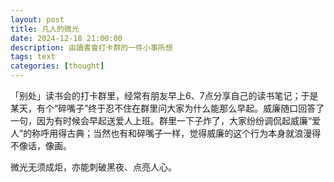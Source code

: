 ```yaml
---
layout: post
title: 凡人的微光
date: 2024-12-18 21:00:00
description: 由讀書會打卡群的一件小事所想
tags: text
categories: [thought]
---
```


「别处」读书会的打卡群里，经常有朋友早上6、7点分享自己的读书笔记；于是某天，有个“碎嘴子”终于忍不住在群里问大家为什么能那么早起。威廉随口回答了一句，因为有时候会早起送爱人上班。群里一下子炸了，大家纷纷调侃起威廉“爱人”的称呼用得古典；当然也有和碎嘴子一样，觉得威廉的这个行为本身就浪漫得不像话，像画。



微光无须成炬，亦能刺破黑夜、点亮人心。
